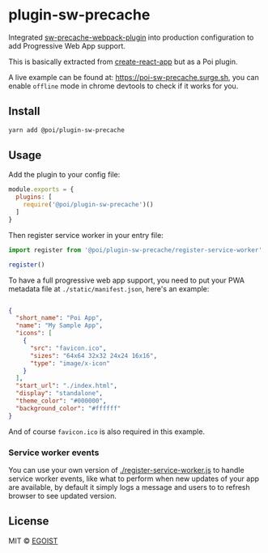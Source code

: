 # plugin-sw-precache

Integrated [sw-precache-webpack-plugin](https://github.com/goldhand/sw-precache-webpack-plugin) into production configuration to add Progressive Web App support.

This is basically extracted from [create-react-app](https://github.com/facebookincubator/create-react-app/blob/master/packages/react-scripts/template/README.md#making-a-progressive-web-app) but as a Poi plugin.

A live example can be found at: https://poi-sw-precache.surge.sh, you can enable `offline` mode in chrome devtools to check if it works for you.

## Install

```bash
yarn add @poi/plugin-sw-precache
```

## Usage

Add the plugin to your config file:

```js
module.exports = {
  plugins: [
    require('@poi/plugin-sw-precache')()
  ]
}
```

Then register service worker in your entry file:

```js
import register from '@poi/plugin-sw-precache/register-service-worker'

register()
```

To have a full progressive web app support, you need to put your PWA metadata file at `./static/manifest.json`, here's an example:

```json

{
  "short_name": "Poi App",
  "name": "My Sample App",
  "icons": [
    {
      "src": "favicon.ico",
      "sizes": "64x64 32x32 24x24 16x16",
      "type": "image/x-icon"
    }
  ],
  "start_url": "./index.html",
  "display": "standalone",
  "theme_color": "#000000",
  "background_color": "#ffffff"
}
```

And of course `favicon.ico` is also required in this example.

### Service worker events

You can use your own version of [./register-service-worker.js](./register-service-worker.js) to handle service worker events, like what to perform when new updates of your app are available, by default it simply logs a message and users to to refresh browser to see updated version.

## License

MIT &copy; [EGOIST](https://github.com/egoist)
